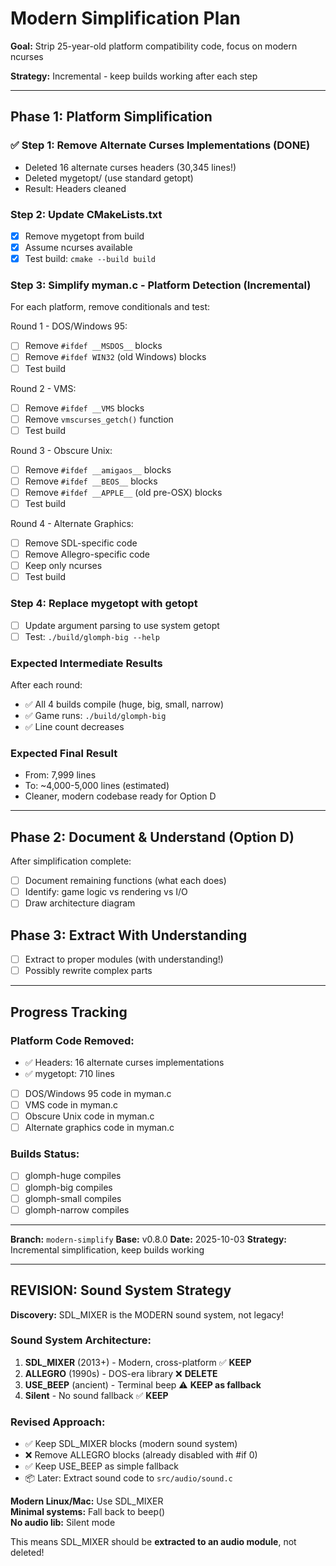 # Modern Simplification Plan

**Goal:** Strip 25-year-old platform compatibility code, focus on modern ncurses

**Strategy:** Incremental - keep builds working after each step

---

## Phase 1: Platform Simplification

### ✅ Step 1: Remove Alternate Curses Implementations (DONE)
- Deleted 16 alternate curses headers (30,345 lines!)
- Deleted mygetopt/ (use standard getopt)
- Result: Headers cleaned

### Step 2: Update CMakeLists.txt
- [x] Remove mygetopt from build
- [x] Assume ncurses available
- [x] Test build: `cmake --build build`

### Step 3: Simplify myman.c - Platform Detection (Incremental)
For each platform, remove conditionals and test:

Round 1 - DOS/Windows 95:
- [ ] Remove `#ifdef __MSDOS__` blocks
- [ ] Remove `#ifdef WIN32` (old Windows) blocks
- [ ] Test build

Round 2 - VMS:
- [ ] Remove `#ifdef __VMS` blocks  
- [ ] Remove `vmscurses_getch()` function
- [ ] Test build

Round 3 - Obscure Unix:
- [ ] Remove `#ifdef __amigaos__` blocks
- [ ] Remove `#ifdef __BEOS__` blocks
- [ ] Remove `#ifdef __APPLE__` (old pre-OSX) blocks
- [ ] Test build

Round 4 - Alternate Graphics:
- [ ] Remove SDL-specific code
- [ ] Remove Allegro-specific code
- [ ] Keep only ncurses
- [ ] Test build

### Step 4: Replace mygetopt with getopt
- [ ] Update argument parsing to use system getopt
- [ ] Test: `./build/glomph-big --help`

### Expected Intermediate Results
After each round:
- ✅ All 4 builds compile (huge, big, small, narrow)
- ✅ Game runs: `./build/glomph-big`
- ✅ Line count decreases

### Expected Final Result
- From: 7,999 lines
- To: ~4,000-5,000 lines (estimated)
- Cleaner, modern codebase ready for Option D

---

## Phase 2: Document & Understand (Option D)
After simplification complete:
- [ ] Document remaining functions (what each does)
- [ ] Identify: game logic vs rendering vs I/O
- [ ] Draw architecture diagram

## Phase 3: Extract With Understanding
- [ ] Extract to proper modules (with understanding!)
- [ ] Possibly rewrite complex parts

---

## Progress Tracking

### Platform Code Removed:
- ✅ Headers: 16 alternate curses implementations
- ✅ mygetopt: 710 lines
- [ ] DOS/Windows 95 code in myman.c
- [ ] VMS code in myman.c
- [ ] Obscure Unix code in myman.c
- [ ] Alternate graphics code in myman.c

### Builds Status:
- [ ] glomph-huge compiles
- [ ] glomph-big compiles
- [ ] glomph-small compiles
- [ ] glomph-narrow compiles

---
**Branch:** `modern-simplify`
**Base:** v0.8.0
**Date:** 2025-10-03
**Strategy:** Incremental simplification, keep builds working

---

## REVISION: Sound System Strategy

**Discovery:** SDL_MIXER is the MODERN sound system, not legacy!

### Sound System Architecture:
1. **SDL_MIXER** (2013+) - Modern, cross-platform ✅ **KEEP**
2. **ALLEGRO** (1990s) - DOS-era library ❌ **DELETE** 
3. **USE_BEEP** (ancient) - Terminal beep ⚠️ **KEEP as fallback**
4. **Silent** - No sound fallback ✅ **KEEP**

### Revised Approach:
- ✅ Keep SDL_MIXER blocks (modern sound system)
- ❌ Remove ALLEGRO blocks (already disabled with #if 0)
- ✅ Keep USE_BEEP as simple fallback
- 📦 Later: Extract sound code to `src/audio/sound.c`

**Modern Linux/Mac:** Use SDL_MIXER  
**Minimal systems:** Fall back to beep()  
**No audio lib:** Silent mode

This means SDL_MIXER should be **extracted to an audio module**, not deleted!

